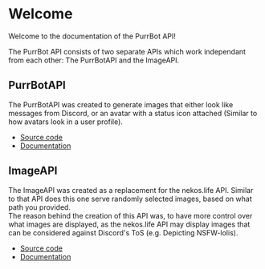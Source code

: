 # Welcome
Welcome to the documentation of the PurrBot API!

The PurrBot API consists of two separate APIs which work independant from each other: The PurrBotAPI and the ImageAPI.

## PurrBotAPI
The PurrBotAPI was created to generate images that either look like messages from Discord, or an avatar with a status icon attached (Similar to how avatars look in a user profile).

- [Source code](https://github.com/purrbot-site/PurrBotAPI)
- [Documentation](/api/purrbotapi)

## ImageAPI
The ImageAPI was created as a replacement for the nekos.life API. Similar to that API does this one serve randomly selected images, based on what path you provided.  
The reason behind the creation of this API was, to have more control over what images are displayed, as the nekos.life API may display images that can be considered against Discord's ToS (e.g. Depicting NSFW-lolis).

- [Source code](https://github.com/purrbot-site/ImageAPI)
- [Documentation](/api/imageapi)